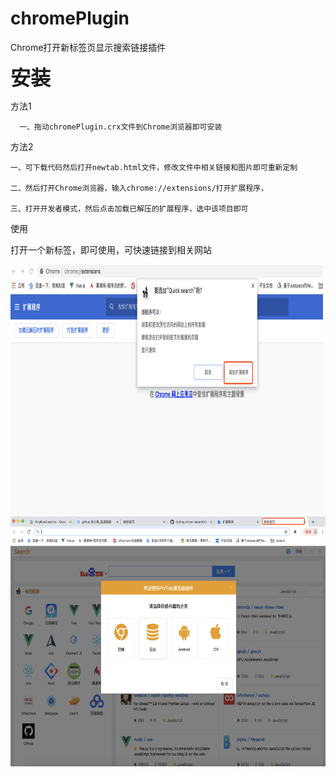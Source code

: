 # chromePlugin
Chrome打开新标签页显示搜索链接插件
  
  **<font size=6>安装</font>**
    
  方法1
      
      一、拖动chromePlugin.crx文件到Chrome浏览器即可安装
    
    
  方法2
    
    一、可下载代码然后打开newtab.html文件，修改文件中相关链接和图片即可重新定制
    
    二、然后打开Chrome浏览器，输入chrome://extensions/打开扩展程序，
    
    三、打开开发者模式，然后点击加载已解压的扩展程序，选中该项目即可
  
  使用
  
  打开一个新标签，即可使用，可快速链接到相关网站
  
  <img src="/images/localhost.png"  width="500" height="400">
    
  <img src="/images/guid.png"  width="700" height="400">
